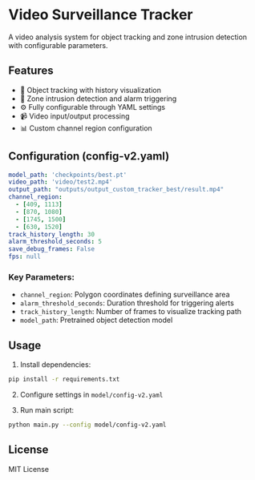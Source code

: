 # Video Surveillance Tracker

A video analysis system for object tracking and zone intrusion detection with configurable parameters.

## Features

- 🎯 Object tracking with history visualization
- 🚨 Zone intrusion detection and alarm triggering
- ⚙️ Fully configurable through YAML settings
- 📹 Video input/output processing
- 📊 Custom channel region configuration

## Configuration (config-v2.yaml)
```yaml
model_path: 'checkpoints/best.pt'
video_path: 'video/test2.mp4'
output_path: "outputs/output_custom_tracker_best/result.mp4"
channel_region:
  - [409, 1113]
  - [870, 1080]
  - [1745, 1500]
  - [630, 1520]
track_history_length: 30
alarm_threshold_seconds: 5
save_debug_frames: False
fps: null
```

### Key Parameters:
- `channel_region`: Polygon coordinates defining surveillance area
- `alarm_threshold_seconds`: Duration threshold for triggering alerts
- `track_history_length`: Number of frames to visualize tracking path
- `model_path`: Pretrained object detection model

## Usage

1. Install dependencies:
```bash
pip install -r requirements.txt
```

2. Configure settings in `model/config-v2.yaml`

3. Run main script:
```bash
python main.py --config model/config-v2.yaml
```

## License
MIT License
